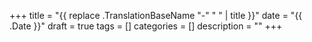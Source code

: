 +++
title = "{{ replace .TranslationBaseName "-" " " | title }}"
date = "{{ .Date }}"
draft = true
tags = []
categories = []
description = ""
+++
